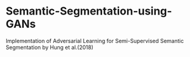 # Semantic-Segmentation-using-GANs
Implementation of Adversarial Learning for Semi-Supervised Semantic Segmentation by Hung et al.(2018)

